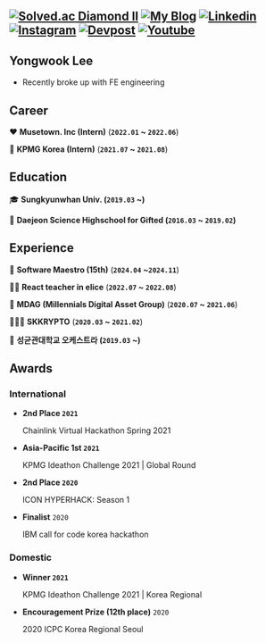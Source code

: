 [![Solved.ac Diamond II](http://mazassumnida.wtf/api/mini/generate_badge?boj=naxi)](https://solved.ac/profile/naxi)
[![My Blog](https://img.shields.io/badge/Blog-20C997?logo=Velog&logoColor=fff)](https://velog.io/@dnr6054)
[![Linkedin](https://img.shields.io/badge/LinkedIn-0A66C2?logo=LinkedIn&logoColor=fff)](https://www.linkedin.com/in/i4song/)
[![Instagram](https://img.shields.io/badge/Instagram-E4405F?logo=Instagram&logoColor=fff)](https://www.instagram.com/odo_orr/)
[![Devpost](https://img.shields.io/badge/Devpost-003E54?logo=Devpost&logoColor=fff)](https://devpost.com/yongwookLee)
[![Youtube](https://img.shields.io/badge/Youtube-FF0000?logo=Youtube&logoColor=fff)](https://www.youtube.com/@skkuorchestra)
---

## Yongwook Lee
- Recently broke up with FE engineering

## Career

♥️ **Musetown. Inc (Intern)** (**`2022.01` ~ `2022.06`**)

🧡 **KPMG Korea (Intern)** (**`2021.07` ~ `2021.08`**)


## Education

🎓 **Sungkyunwhan Univ. (`2019.03` ~)**

🏫 **Daejeon Science Highschool for Gifted (`2016.03` ~ `2019.02`)**

## Experience

🤖 **Software Maestro (15th)** (**`2024.04` ~`2024.11`**)

👨‍🏫 **React teacher in elice** (**`2022.07` ~ `2022.08`**)

💎 **MDAG (Millennials Digital Asset Group)** (**`2020.07` ~ `2021.06`**)

🧑‍🤝‍🧑 **SKKRYPTO** (**`2020.03` ~ `2021.02`**)

🎻 **성균관대학교 오케스트라 (`2019.03` ~)**

## Awards

### International

- **2nd Place `2021`**
    
    Chainlink Virtual Hackathon Spring 2021
    
- **Asia-Pacific 1st `2021`**
    
    KPMG Ideathon Challenge 2021 | Global Round
    
- **2nd Place `2020`**
    
    ICON HYPERHACK: Season 1
    
- **Finalist** `2020`
    
    IBM call for code korea hackathon
    

### Domestic

- **Winner `2021`**
    
    KPMG Ideathon Challenge 2021 | Korea Regional

- **Encouragement Prize (12th place)** `2020`
    
    2020 ICPC Korea Regional Seoul














